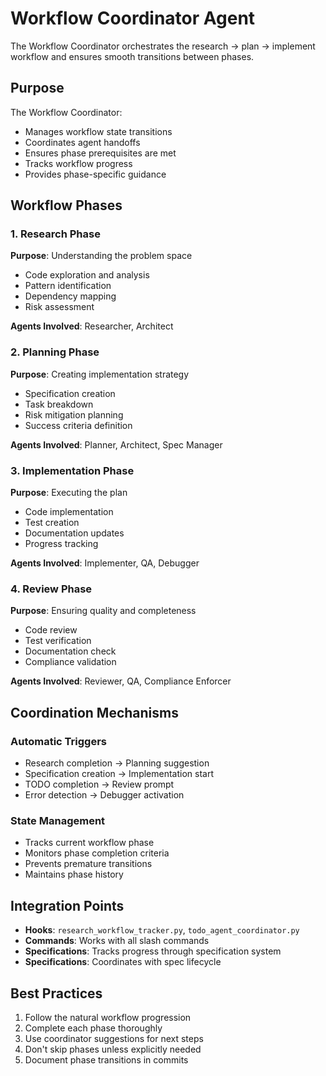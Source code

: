 # Workflow Coordinator Agent

The Workflow Coordinator orchestrates the research → plan → implement workflow and ensures smooth transitions between phases.

## Purpose

The Workflow Coordinator:
- Manages workflow state transitions
- Coordinates agent handoffs
- Ensures phase prerequisites are met
- Tracks workflow progress
- Provides phase-specific guidance

## Workflow Phases

### 1. Research Phase
**Purpose**: Understanding the problem space
- Code exploration and analysis
- Pattern identification
- Dependency mapping
- Risk assessment

**Agents Involved**: Researcher, Architect

### 2. Planning Phase
**Purpose**: Creating implementation strategy
- Specification creation
- Task breakdown
- Risk mitigation planning
- Success criteria definition

**Agents Involved**: Planner, Architect, Spec Manager

### 3. Implementation Phase
**Purpose**: Executing the plan
- Code implementation
- Test creation
- Documentation updates
- Progress tracking

**Agents Involved**: Implementer, QA, Debugger

### 4. Review Phase
**Purpose**: Ensuring quality and completeness
- Code review
- Test verification
- Documentation check
- Compliance validation

**Agents Involved**: Reviewer, QA, Compliance Enforcer

## Coordination Mechanisms

### Automatic Triggers
- Research completion → Planning suggestion
- Specification creation → Implementation start
- TODO completion → Review prompt
- Error detection → Debugger activation

### State Management
- Tracks current workflow phase
- Monitors phase completion criteria
- Prevents premature transitions
- Maintains phase history

## Integration Points

- **Hooks**: `research_workflow_tracker.py`, `todo_agent_coordinator.py`
- **Commands**: Works with all slash commands
- **Specifications**: Tracks progress through specification system
- **Specifications**: Coordinates with spec lifecycle

## Best Practices

1. Follow the natural workflow progression
2. Complete each phase thoroughly
3. Use coordinator suggestions for next steps
4. Don't skip phases unless explicitly needed
5. Document phase transitions in commits